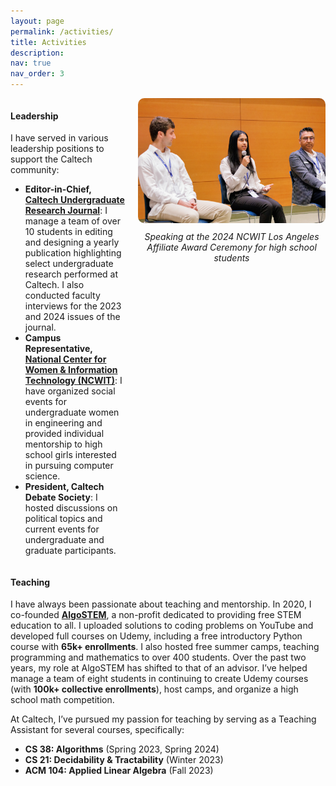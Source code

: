 ```yaml
---
layout: page
permalink: /activities/
title: Activities
description: 
nav: true
nav_order: 3
---
```

<div style="display: flex; align-items: flex-start; gap: 20px;">

  <!-- Text Content -->
  <div style="flex: 2;">
    <h4>Leadership</h4>
    <p>
      I have served in various leadership positions to support the Caltech community:
    </p>
    <ul>
      <li><strong>Editor-in-Chief, <a href="https://curj.caltech.edu/">Caltech Undergraduate Research Journal</a></strong>:  
        I manage a team of over 10 students in editing and designing a yearly publication highlighting select undergraduate research performed at Caltech. 
        I also conducted faculty interviews for the 2023 and 2024 issues of the journal.
      </li>
      <li><strong>Campus Representative, <a href="https://www.aspirations.org/aic-campus-reps">National Center for Women & Information Technology (NCWIT)</a></strong>:  
        I have organized social events for undergraduate women in engineering and provided individual mentorship to high school girls interested in pursuing computer science.
      </li>
      <li><strong>President, Caltech Debate Society</strong>:  
        I hosted discussions on political topics and current events for undergraduate and graduate participants.
      </li>
    </ul>
  </div>

  <!-- Image Content -->
  <div style="flex: 1; min-width: 300px;">
    <img src="../assets/img/NCWIT.jpg" alt="NCWIT" style="width: 100%; border-radius: 10px;">
    <p style="font-style: italic; text-align: center; margin-top: 10px;">
      Speaking at the 2024 NCWIT Los Angeles Affiliate Award Ceremony for high school students
    </p>
  </div>

</div>

<h4>Teaching</h4>
<p>
  I have always been passionate about teaching and mentorship. In 2020, I co-founded 
  <strong><a href="https://www.algostem.org/">AlgoSTEM</a></strong>, a non-profit dedicated to providing free STEM education to all. 
  I uploaded solutions to coding problems on YouTube and developed full courses on Udemy, including a free introductory Python course with 
  <strong>65k+ enrollments</strong>. I also hosted free summer camps, teaching programming and mathematics to over 400 students. Over the past two years, 
  my role at AlgoSTEM has shifted to that of an advisor. I’ve helped manage a team of eight students in continuing to create Udemy courses (with 
  <strong>100k+ collective enrollments</strong>), host camps, and organize a high school math competition.
</p>
<p>
  At Caltech, I’ve pursued my passion for teaching by serving as a Teaching Assistant for several courses, specifically:
</p>
<ul>
  <li><strong>CS 38: Algorithms</strong> (Spring 2023, Spring 2024)</li>
  <li><strong>CS 21: Decidability & Tractability</strong> (Winter 2023)</li>
  <li><strong>ACM 104: Applied Linear Algebra</strong> (Fall 2023)</li>
</ul>
